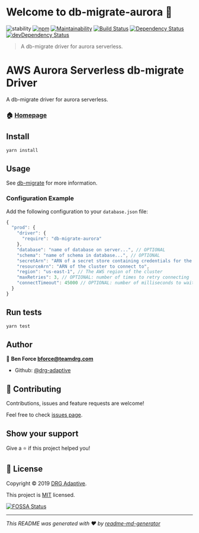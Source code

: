 # Welcome to db-migrate-aurora 👋
![stability](https://img.shields.io/badge/stability-alpha-red)
[![npm](https://img.shields.io/npm/v/db-migrate-aurora)](https://www.npmjs.com/package/db-migrate-aurora)
[![Maintainability](https://api.codeclimate.com/v1/badges/eadef0c673311ff3ad10/maintainability)](https://codeclimate.com/github/drg-adaptive/db-migrate-aurora/maintainability)
[![Build Status](https://travis-ci.org/drg-adaptive/db-migrate-aurora.svg)](https://travis-ci.org/drg-adaptive/db-migrate-aurora)
[![Dependency Status](https://david-dm.org/drg-adaptive/db-migrate-aurora.svg)](https://david-dm.org/drg-adaptive/db-migrate-aurora)
[![devDependency Status](https://david-dm.org/drg-adaptive/db-migrate-aurora/dev-status.svg)](https://david-dm.org/drg-adaptive/db-migrate-aurora#info=devDependencies)

> A db-migrate driver for aurora serverless.

# AWS Aurora Serverless db-migrate Driver
A db-migrate driver for aurora serverless.

### 🏠 [Homepage](https://github.com/drg-adaptive/db-migrate-aurora)

## Install

```sh
yarn install
```

## Usage

See [db-migrate](https://db-migrate.readthedocs.io/en/latest/) for more information.

### Configuration Example

Add the following configuration to your `database.json` file:

```javascript
{
  "prod": {
    "driver": {
      "require": "db-migrate-aurora"
    },
    "database": "name of database on server...", // OPTIONAL
    "schema": "name of schema in database...", // OPTIONAL
    "secretArn": "ARN of a secret store containing credentials for the cluster",
    "resourceArn": "ARN of the cluster to connect to",
    "region": "us-east-1", // The AWS region of the cluster
    "maxRetries": 3, // OPTIONAL: number of times to retry connecting
    "connectTimeout": 45000 // OPTIONAL: number of milliseconds to wait until timing out the connection
  }
}
```

## Run tests

```sh
yarn test
```

## Author

👤 **Ben Force <bforce@teamdrg.com>**

* Github: [@drg-adaptive](https://github.com/drg-adaptive)

## 🤝 Contributing

Contributions, issues and feature requests are welcome!

Feel free to check [issues page](https://github.com/drg-adaptive/db-migrate-aurora/issues).

## Show your support

Give a ⭐️ if this project helped you!


## 📝 License

Copyright © 2019 [DRG Adaptive](https://drgadaptive.com/).

This project is [MIT](https://github.com/drg-adaptive/db-migrate-aurora/blob/master/LICENSE) licensed.


[![FOSSA Status](https://app.fossa.io/api/projects/git%2Bgithub.com%2Fdrg-adaptive%2Fdb-migrate-aurora.svg?type=large)](https://app.fossa.io/projects/git%2Bgithub.com%2Fdrg-adaptive%2Fdb-migrate-aurora?ref=badge_large)

***
_This README was generated with ❤️ by [readme-md-generator](https://github.com/kefranabg/readme-md-generator)_
